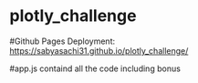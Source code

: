 # plotly_challenge

#Github Pages Deployment:
</br>https://sabyasachi31.github.io/plotly_challenge/

#app.js containd all the code including bonus
